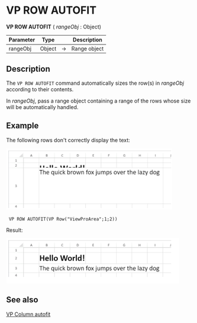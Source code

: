 # VP ROW AUTOFIT


**VP ROW AUTOFIT** ( *rangeObj* : Object) 



|Parameter|Type||Description|
|---|---|---|---|
|rangeObj  |Object|->|Range object|

## Description

The `VP ROW AUTOFIT` command automatically sizes the row(s) in *rangeObj* according to their contents.

In *rangeObj*, pass a range object containing a range of the rows whose size will be automatically handled.
  
## Example

The following rows don't correctly display the text:

![](../images/cmd_vpRowAutoFit1.PNG)

```4d
 VP ROW AUTOFIT(VP Row("ViewProArea";1;2))
```

Result:

![](../images/cmd_vpRowAutoFit2.PNG)

## See also

[VP Column autofit](VP%20COLUMN%20AUTOFIT.md)